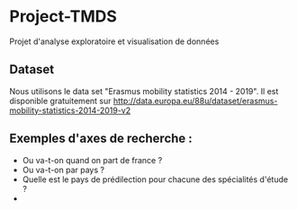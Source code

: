 # Project-TMDS
Projet d'analyse exploratoire et visualisation de données

## Dataset
Nous utilisons le data set "Erasmus mobility statistics 2014 - 2019". 
Il est disponible gratuitement sur http://data.europa.eu/88u/dataset/erasmus-mobility-statistics-2014-2019-v2

## Exemples d'axes de recherche :
 - Ou va-t-on quand on part de france ?
 - Ou va-t-on par pays ?
 - Quelle est le pays de prédilection pour chacune des spécialités d'étude ?
 - 
